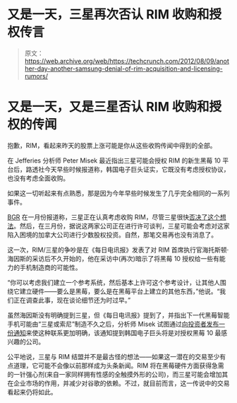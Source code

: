 # 又是一天，三星再次否认 RIM 收购和授权传言 

> 原文：<https://web.archive.org/web/https://techcrunch.com/2012/08/09/another-day-another-samsung-denial-of-rim-acquisition-and-licensing-rumors/>

# 又是一天，又是三星否认 RIM 收购和授权的传闻

抱歉，RIM，看起来昨天的股票上涨可能是你从这些收购传闻中得到的全部。

在 Jefferies 分析师 Peter Misek 最近指出三星可能会授权 RIM 的新生黑莓 10 平台后，路透社今天早些时候报道称，韩国电子巨头证实，它既没有考虑授权协议，也没有考虑全面收购。

如果这一切听起来有点熟悉，那是因为今年早些时候发生了几乎完全相同的一系列事件。

[BGR](https://web.archive.org/web/20221210033512/http://www.bgr.com/2012/01/17/research-in-motion-pushing-for-sale-to-samsung/) 在一月份报道称，三星正在认真考虑收购 RIM，尽管三星很快[否决了这个想法](https://web.archive.org/web/20221210033512/http://www.reuters.com/article/2012/01/17/us-rim-idUSTRE80G1Q520120117)。然后，在三月份，据说这两家公司正在进行许可谈判，三星可能会考虑对这家陷入困境的加拿大公司进行少数股权投资。自然，那笔交易再也没有消息了。

这一次，RIM/三星的争吵是在《每日电讯报》发表了对 RIM 首席执行官海托斯顿·海因斯的采访后不久开始的，他在采访中(再次)暗示了将黑莓 10 授权给一些有能力的手机制造商的可能性。

“你可以考虑我们建立一个参考系统，然后基本上许可这个参考设计，让其他人围绕它建立硬件——要么是黑莓，要么是在黑莓平台上建立的其他东西，”他说。“我们正在调查此事，现在谈论细节还为时过早。”

虽然海因斯没有明确提到三星，但《每日电讯报》提到了，并指出下一代黑莓智能手机可能由“三星或索尼”制造不久之后，分析师 Misek 试图通过[向投资者发布一份通知](https://web.archive.org/web/20221210033512/http://allthingsd.com/20120808/here-come-the-rim-samsung-rumors-again/?mod=googlenews_editors_picks)来使这种联系更加明确，该通知提到韩国电子巨头将是对授权黑莓 10 最感兴趣的公司。

公平地说，三星与 RIM 结盟并不是最古怪的想法——如果这一潜在的交易至少有点道理，它可能不会像以前那样成为头条新闻。RIM 将在黑莓硬件方面获得急需的一针强心剂(来自一家同样拥有性感的全触摸外形的公司)，而三星可能会增加其在企业市场的作用，并减少对谷歌的依赖。不过，就目前而言，这一传说中的交易看起来仍将如此。